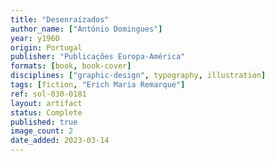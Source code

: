 ```yaml
---
title: "Desenraízados"
author_name: ["António Domingues"]
year: y1960
origin: Portugal
publisher: "Publicações Europa-América"
formats: [book, book-cover]
disciplines: ["graphic-design", typography, illustration]
tags: [fiction, "Erich Maria Remarque"]
ref: sol-030-0181
layout: artifact
status: Complete
published: true
image_count: 2
date_added: 2023-03-14
---
```

